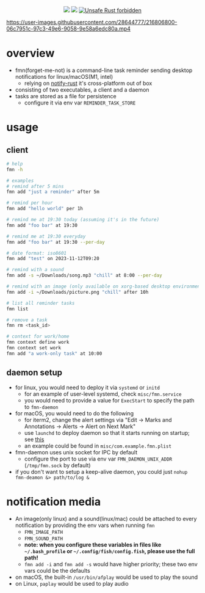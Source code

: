 <div align="center">
  <!-- CI -->
  <img src="https://github.com/dreamerlzl/forget-me-not/workflows/CI/badge.svg" />
  <img src="https://codecov.io/gh/dreamerlzl/forget-me-not/branch/main/graph/badge.svg" />
  <a href="https://github.com/rust-secure-code/safety-dance/">
    <img src="https://img.shields.io/badge/unsafe-forbidden-success.svg?style=flat-square"
      alt="Unsafe Rust forbidden" />
  </a>
</div>

https://user-images.githubusercontent.com/28644777/216806800-06c7951c-97c3-49e6-9058-9e58a6edc80a.mp4

# overview

- fmn(forget-me-not) is a command-line task reminder sending desktop
  notifications for linux/macOS(M1, intel)
  - relying on [notify-rust](https://github.com/hoodie/notify-rust) it's
    cross-platform out of box
- consisting of two executables, a client and a daemon
- tasks are stored as a file for persistence
  - configure it via env var `REMINDER_TASK_STORE`

# usage

## client

```bash
# help
fmn -h

# examples
# remind after 5 mins
fmn add "just a reminder" after 5m

# remind per hour
fmn add "hello world" per 1h

# remind me at 19:30 today (assuming it's in the future)
fmn add "foo bar" at 19:30

# remind me at 19:30 everyday
fmn add "foo bar" at 19:30 --per-day

# date format: iso8601
fmn add "test" on 2023-11-12T09:20

# remind with a sound
fmn add -s ~/Downloads/song.mp3 "chill" at 8:00 --per-day

# remind with an image (only available on xorg-based desktop environment)
fmn add -i ~/Downloads/picture.png "chill" after 10h

# list all reminder tasks
fmn list

# remove a task
fmn rm <task_id>

# context for work/home
fmn context define work
fmn context set work
fmn add "a work-only task" at 10:00
```

## daemon setup

- for linux, you would need to deploy it via `systemd` or `initd`
  - for an example of user-level systemd, check `misc/fmn.service`
  - you would need to provide a value for `ExecStart` to specify the path to
    `fmn-daemon`
- for macOS, you would need to do the following
  - for iterm2, change the alert settings via "Edit -> Marks and Annotations ->
    Alerts -> Alert on Next Mark"
  - use `launchd` to deploy daemon so that it starts running on startup; see
    [this](https://support.apple.com/guide/terminal/script-management-with-launchd-apdc6c1077b-5d5d-4d35-9c19-60f2397b2369/mac)
  - an example could be found in `misc/com.example.fmn.plist`
- fmn-daemon uses unix socket for IPC by default
  - configure the port to use via env var `FMN_DAEMON_UNIX_ADDR`
    (`/tmp/fmn.sock` by default)
- if you don't want to setup a keep-alive daemon, you could just
  `nohup fmn-deamon &> path/to/log &`

# notification media

- An image(only linux) and a sound(linux/mac) could be attached to every
  notification by providing the env vars when running `fmn`
  - `FMN_IMAGE_PATH`
  - `FMN_SOUND_PATH`
  - **note: when you configure these variables in files like `~/.bash_profile`
    or `~/.config/fish/config.fish`, please use the full path!**
  - `fmn add -i` and `fmn add -s` would have higher priority; these two env vars
    could be the defaults
- on macOS, the built-in `/usr/bin/afplay` would be used to play the sound
- on Linux, `paplay` would be used to play audio
